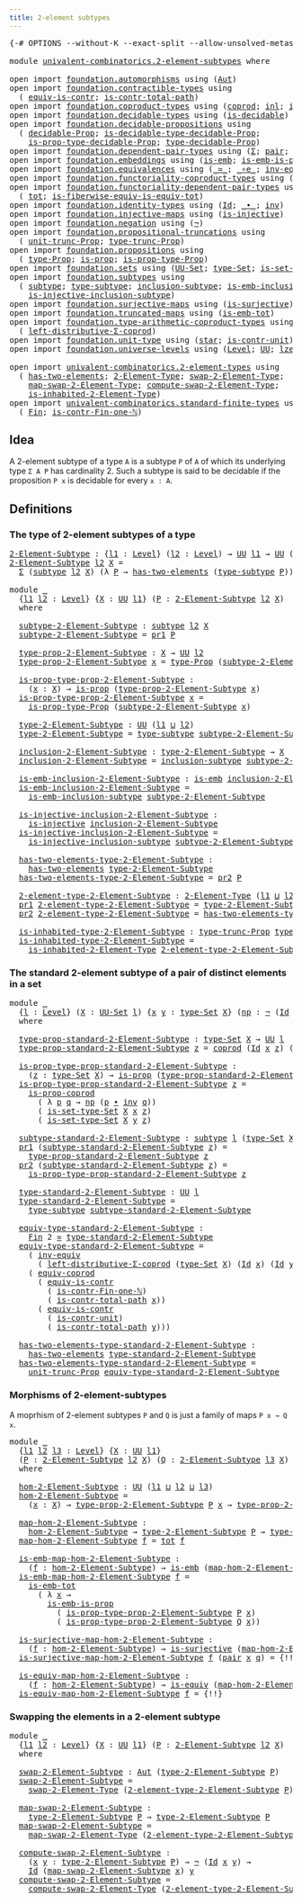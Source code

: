 ```yaml
---
title: 2-element subtypes
---
```


<pre class="Agda"><a id="44" class="Symbol">{-#</a> <a id="48" class="Keyword">OPTIONS</a> <a id="56" class="Pragma">--without-K</a> <a id="68" class="Pragma">--exact-split</a> <a id="82" class="Pragma">--allow-unsolved-metas</a> <a id="105" class="Symbol">#-}</a>

<a id="110" class="Keyword">module</a> <a id="117" href="univalent-combinatorics.2-element-subtypes.html" class="Module">univalent-combinatorics.2-element-subtypes</a> <a id="160" class="Keyword">where</a>

<a id="167" class="Keyword">open</a> <a id="172" class="Keyword">import</a> <a id="179" href="foundation.automorphisms.html" class="Module">foundation.automorphisms</a> <a id="204" class="Keyword">using</a> <a id="210" class="Symbol">(</a><a id="211" href="foundation.automorphisms.html#1210" class="Function">Aut</a><a id="214" class="Symbol">)</a>
<a id="216" class="Keyword">open</a> <a id="221" class="Keyword">import</a> <a id="228" href="foundation.contractible-types.html" class="Module">foundation.contractible-types</a> <a id="258" class="Keyword">using</a>
  <a id="266" class="Symbol">(</a> <a id="268" href="foundation-core.contractible-types.html#4237" class="Function">equiv-is-contr</a><a id="282" class="Symbol">;</a> <a id="284" href="foundation-core.contractible-types.html#1970" class="Function">is-contr-total-path</a><a id="303" class="Symbol">)</a>
<a id="305" class="Keyword">open</a> <a id="310" class="Keyword">import</a> <a id="317" href="foundation.coproduct-types.html" class="Module">foundation.coproduct-types</a> <a id="344" class="Keyword">using</a> <a id="350" class="Symbol">(</a><a id="351" href="foundation.coproduct-types.html#1168" class="Datatype">coprod</a><a id="357" class="Symbol">;</a> <a id="359" href="foundation.coproduct-types.html#1239" class="InductiveConstructor">inl</a><a id="362" class="Symbol">;</a> <a id="364" href="foundation.coproduct-types.html#1262" class="InductiveConstructor">inr</a><a id="367" class="Symbol">;</a> <a id="369" href="foundation.coproduct-types.html#5882" class="Function">is-prop-coprod</a><a id="383" class="Symbol">)</a>
<a id="385" class="Keyword">open</a> <a id="390" class="Keyword">import</a> <a id="397" href="foundation.decidable-types.html" class="Module">foundation.decidable-types</a> <a id="424" class="Keyword">using</a> <a id="430" class="Symbol">(</a><a id="431" href="foundation.decidable-types.html#1905" class="Function">is-decidable</a><a id="443" class="Symbol">)</a>
<a id="445" class="Keyword">open</a> <a id="450" class="Keyword">import</a> <a id="457" href="foundation.decidable-propositions.html" class="Module">foundation.decidable-propositions</a> <a id="491" class="Keyword">using</a>
  <a id="499" class="Symbol">(</a> <a id="501" href="foundation.decidable-propositions.html#1883" class="Function">decidable-Prop</a><a id="515" class="Symbol">;</a> <a id="517" href="foundation.decidable-propositions.html#2371" class="Function">is-decidable-type-decidable-Prop</a><a id="549" class="Symbol">;</a>
    <a id="555" href="foundation.decidable-propositions.html#2238" class="Function">is-prop-type-decidable-Prop</a><a id="582" class="Symbol">;</a> <a id="584" href="foundation.decidable-propositions.html#2141" class="Function">type-decidable-Prop</a><a id="603" class="Symbol">)</a>
<a id="605" class="Keyword">open</a> <a id="610" class="Keyword">import</a> <a id="617" href="foundation.dependent-pair-types.html" class="Module">foundation.dependent-pair-types</a> <a id="649" class="Keyword">using</a> <a id="655" class="Symbol">(</a><a id="656" href="foundation-core.dependent-pair-types.html#502" class="Record">Σ</a><a id="657" class="Symbol">;</a> <a id="659" href="foundation-core.dependent-pair-types.html#575" class="InductiveConstructor">pair</a><a id="663" class="Symbol">;</a> <a id="665" href="foundation-core.dependent-pair-types.html#592" class="Field">pr1</a><a id="668" class="Symbol">;</a> <a id="670" href="foundation-core.dependent-pair-types.html#604" class="Field">pr2</a><a id="673" class="Symbol">)</a>
<a id="675" class="Keyword">open</a> <a id="680" class="Keyword">import</a> <a id="687" href="foundation.embeddings.html" class="Module">foundation.embeddings</a> <a id="709" class="Keyword">using</a> <a id="715" class="Symbol">(</a><a id="716" href="foundation-core.embeddings.html#980" class="Function">is-emb</a><a id="722" class="Symbol">;</a> <a id="724" href="foundation.embeddings.html#2398" class="Function">is-emb-is-prop</a><a id="738" class="Symbol">)</a>
<a id="740" class="Keyword">open</a> <a id="745" class="Keyword">import</a> <a id="752" href="foundation.equivalences.html" class="Module">foundation.equivalences</a> <a id="776" class="Keyword">using</a> <a id="782" class="Symbol">(</a><a id="783" href="foundation-core.equivalences.html#1607" class="Function Operator">_≃_</a><a id="786" class="Symbol">;</a> <a id="788" href="foundation-core.equivalences.html#7843" class="Function Operator">_∘e_</a><a id="792" class="Symbol">;</a> <a id="794" href="foundation-core.equivalences.html#5707" class="Function">inv-equiv</a><a id="803" class="Symbol">;</a> <a id="805" href="foundation-core.equivalences.html#1542" class="Function">is-equiv</a><a id="813" class="Symbol">)</a>
<a id="815" class="Keyword">open</a> <a id="820" class="Keyword">import</a> <a id="827" href="foundation.functoriality-coproduct-types.html" class="Module">foundation.functoriality-coproduct-types</a> <a id="868" class="Keyword">using</a> <a id="874" class="Symbol">(</a><a id="875" href="foundation.functoriality-coproduct-types.html#4569" class="Function">equiv-coprod</a><a id="887" class="Symbol">)</a>
<a id="889" class="Keyword">open</a> <a id="894" class="Keyword">import</a> <a id="901" href="foundation.functoriality-dependent-pair-types.html" class="Module">foundation.functoriality-dependent-pair-types</a> <a id="947" class="Keyword">using</a>
  <a id="955" class="Symbol">(</a> <a id="957" href="foundation-core.functoriality-dependent-pair-types.html#1881" class="Function">tot</a><a id="960" class="Symbol">;</a> <a id="962" href="foundation-core.functoriality-dependent-pair-types.html#6256" class="Function">is-fiberwise-equiv-is-equiv-tot</a><a id="993" class="Symbol">)</a>
<a id="995" class="Keyword">open</a> <a id="1000" class="Keyword">import</a> <a id="1007" href="foundation.identity-types.html" class="Module">foundation.identity-types</a> <a id="1033" class="Keyword">using</a> <a id="1039" class="Symbol">(</a><a id="1040" href="foundation-core.identity-types.html#641" class="Datatype">Id</a><a id="1042" class="Symbol">;</a> <a id="1044" href="foundation-core.identity-types.html#1239" class="Function Operator">_∙_</a><a id="1047" class="Symbol">;</a> <a id="1049" href="foundation-core.identity-types.html#1552" class="Function">inv</a><a id="1052" class="Symbol">)</a>
<a id="1054" class="Keyword">open</a> <a id="1059" class="Keyword">import</a> <a id="1066" href="foundation.injective-maps.html" class="Module">foundation.injective-maps</a> <a id="1092" class="Keyword">using</a> <a id="1098" class="Symbol">(</a><a id="1099" href="foundation.injective-maps.html#1295" class="Function">is-injective</a><a id="1111" class="Symbol">)</a>
<a id="1113" class="Keyword">open</a> <a id="1118" class="Keyword">import</a> <a id="1125" href="foundation.negation.html" class="Module">foundation.negation</a> <a id="1145" class="Keyword">using</a> <a id="1151" class="Symbol">(</a><a id="1152" href="foundation-core.negation.html#452" class="Function">¬</a><a id="1153" class="Symbol">)</a>
<a id="1155" class="Keyword">open</a> <a id="1160" class="Keyword">import</a> <a id="1167" href="foundation.propositional-truncations.html" class="Module">foundation.propositional-truncations</a> <a id="1204" class="Keyword">using</a>
  <a id="1212" class="Symbol">(</a> <a id="1214" href="foundation.propositional-truncations.html#2096" class="Function">unit-trunc-Prop</a><a id="1229" class="Symbol">;</a> <a id="1231" href="foundation.propositional-truncations.html#2012" class="Function">type-trunc-Prop</a><a id="1246" class="Symbol">)</a>
<a id="1248" class="Keyword">open</a> <a id="1253" class="Keyword">import</a> <a id="1260" href="foundation.propositions.html" class="Module">foundation.propositions</a> <a id="1284" class="Keyword">using</a>
  <a id="1292" class="Symbol">(</a> <a id="1294" href="foundation-core.propositions.html#1424" class="Function">type-Prop</a><a id="1303" class="Symbol">;</a> <a id="1305" href="foundation-core.propositions.html#1246" class="Function">is-prop</a><a id="1312" class="Symbol">;</a> <a id="1314" href="foundation-core.propositions.html#1491" class="Function">is-prop-type-Prop</a><a id="1331" class="Symbol">)</a>
<a id="1333" class="Keyword">open</a> <a id="1338" class="Keyword">import</a> <a id="1345" href="foundation.sets.html" class="Module">foundation.sets</a> <a id="1361" class="Keyword">using</a> <a id="1367" class="Symbol">(</a><a id="1368" href="foundation-core.sets.html#1177" class="Function">UU-Set</a><a id="1374" class="Symbol">;</a> <a id="1376" href="foundation-core.sets.html#1291" class="Function">type-Set</a><a id="1384" class="Symbol">;</a> <a id="1386" href="foundation-core.sets.html#1342" class="Function">is-set-type-Set</a><a id="1401" class="Symbol">)</a>
<a id="1403" class="Keyword">open</a> <a id="1408" class="Keyword">import</a> <a id="1415" href="foundation.subtypes.html" class="Module">foundation.subtypes</a> <a id="1435" class="Keyword">using</a>
  <a id="1443" class="Symbol">(</a> <a id="1445" href="foundation-core.subtypes.html#2197" class="Function">subtype</a><a id="1452" class="Symbol">;</a> <a id="1454" href="foundation-core.subtypes.html#2541" class="Function">type-subtype</a><a id="1466" class="Symbol">;</a> <a id="1468" href="foundation-core.subtypes.html#2607" class="Function">inclusion-subtype</a><a id="1485" class="Symbol">;</a> <a id="1487" href="foundation-core.subtypes.html#3702" class="Function">is-emb-inclusion-subtype</a><a id="1511" class="Symbol">;</a>
    <a id="1517" href="foundation.subtypes.html#1110" class="Function">is-injective-inclusion-subtype</a><a id="1547" class="Symbol">)</a>
<a id="1549" class="Keyword">open</a> <a id="1554" class="Keyword">import</a> <a id="1561" href="foundation.surjective-maps.html" class="Module">foundation.surjective-maps</a> <a id="1588" class="Keyword">using</a> <a id="1594" class="Symbol">(</a><a id="1595" href="foundation.surjective-maps.html#1905" class="Function">is-surjective</a><a id="1608" class="Symbol">)</a>
<a id="1610" class="Keyword">open</a> <a id="1615" class="Keyword">import</a> <a id="1622" href="foundation.truncated-maps.html" class="Module">foundation.truncated-maps</a> <a id="1648" class="Keyword">using</a> <a id="1654" class="Symbol">(</a><a id="1655" href="foundation-core.truncated-maps.html#9389" class="Function">is-emb-tot</a><a id="1665" class="Symbol">)</a>
<a id="1667" class="Keyword">open</a> <a id="1672" class="Keyword">import</a> <a id="1679" href="foundation.type-arithmetic-coproduct-types.html" class="Module">foundation.type-arithmetic-coproduct-types</a> <a id="1722" class="Keyword">using</a>
  <a id="1730" class="Symbol">(</a> <a id="1732" href="foundation.type-arithmetic-coproduct-types.html#7217" class="Function">left-distributive-Σ-coprod</a><a id="1758" class="Symbol">)</a>
<a id="1760" class="Keyword">open</a> <a id="1765" class="Keyword">import</a> <a id="1772" href="foundation.unit-type.html" class="Module">foundation.unit-type</a> <a id="1793" class="Keyword">using</a> <a id="1799" class="Symbol">(</a><a id="1800" href="foundation.unit-type.html#999" class="InductiveConstructor">star</a><a id="1804" class="Symbol">;</a> <a id="1806" href="foundation.unit-type.html#1534" class="Function">is-contr-unit</a><a id="1819" class="Symbol">)</a>
<a id="1821" class="Keyword">open</a> <a id="1826" class="Keyword">import</a> <a id="1833" href="foundation.universe-levels.html" class="Module">foundation.universe-levels</a> <a id="1860" class="Keyword">using</a> <a id="1866" class="Symbol">(</a><a id="1867" href="Agda.Primitive.html#597" class="Postulate">Level</a><a id="1872" class="Symbol">;</a> <a id="1874" href="foundation-core.universe-levels.html#222" class="Primitive">UU</a><a id="1876" class="Symbol">;</a> <a id="1878" href="Agda.Primitive.html#764" class="Primitive">lzero</a><a id="1883" class="Symbol">;</a> <a id="1885" href="Agda.Primitive.html#780" class="Primitive">lsuc</a><a id="1889" class="Symbol">;</a> <a id="1891" href="Agda.Primitive.html#810" class="Primitive Operator">_⊔_</a><a id="1894" class="Symbol">)</a>

<a id="1897" class="Keyword">open</a> <a id="1902" class="Keyword">import</a> <a id="1909" href="univalent-combinatorics.2-element-types.html" class="Module">univalent-combinatorics.2-element-types</a> <a id="1949" class="Keyword">using</a>
  <a id="1957" class="Symbol">(</a> <a id="1959" href="univalent-combinatorics.2-element-types.html#4408" class="Function">has-two-elements</a><a id="1975" class="Symbol">;</a> <a id="1977" href="univalent-combinatorics.2-element-types.html#4743" class="Function">2-Element-Type</a><a id="1991" class="Symbol">;</a> <a id="1993" href="univalent-combinatorics.2-element-types.html#20848" class="Function">swap-2-Element-Type</a><a id="2012" class="Symbol">;</a>
    <a id="2018" href="univalent-combinatorics.2-element-types.html#21089" class="Function">map-swap-2-Element-Type</a><a id="2041" class="Symbol">;</a> <a id="2043" href="univalent-combinatorics.2-element-types.html#21849" class="Function">compute-swap-2-Element-Type</a><a id="2070" class="Symbol">;</a>
    <a id="2076" href="univalent-combinatorics.2-element-types.html#5137" class="Function">is-inhabited-2-Element-Type</a><a id="2103" class="Symbol">)</a>
<a id="2105" class="Keyword">open</a> <a id="2110" class="Keyword">import</a> <a id="2117" href="univalent-combinatorics.standard-finite-types.html" class="Module">univalent-combinatorics.standard-finite-types</a> <a id="2163" class="Keyword">using</a>
  <a id="2171" class="Symbol">(</a> <a id="2173" href="univalent-combinatorics.standard-finite-types.html#2085" class="Function">Fin</a><a id="2176" class="Symbol">;</a> <a id="2178" href="univalent-combinatorics.standard-finite-types.html#4375" class="Function">is-contr-Fin-one-ℕ</a><a id="2196" class="Symbol">)</a>
</pre>
## Idea

A 2-element subtype of a type `A` is a subtype `P` of `A` of which its underlying type `Σ A P` has cardinality 2. Such a subtype is said to be decidable if the proposition `P x` is decidable for every `x : A`.

## Definitions

### The type of 2-element subtypes of a type

<pre class="Agda"><a id="2-Element-Subtype"></a><a id="2493" href="univalent-combinatorics.2-element-subtypes.html#2493" class="Function">2-Element-Subtype</a> <a id="2511" class="Symbol">:</a> <a id="2513" class="Symbol">{</a><a id="2514" href="univalent-combinatorics.2-element-subtypes.html#2514" class="Bound">l1</a> <a id="2517" class="Symbol">:</a> <a id="2519" href="Agda.Primitive.html#597" class="Postulate">Level</a><a id="2524" class="Symbol">}</a> <a id="2526" class="Symbol">(</a><a id="2527" href="univalent-combinatorics.2-element-subtypes.html#2527" class="Bound">l2</a> <a id="2530" class="Symbol">:</a> <a id="2532" href="Agda.Primitive.html#597" class="Postulate">Level</a><a id="2537" class="Symbol">)</a> <a id="2539" class="Symbol">→</a> <a id="2541" href="foundation-core.universe-levels.html#222" class="Primitive">UU</a> <a id="2544" href="univalent-combinatorics.2-element-subtypes.html#2514" class="Bound">l1</a> <a id="2547" class="Symbol">→</a> <a id="2549" href="foundation-core.universe-levels.html#222" class="Primitive">UU</a> <a id="2552" class="Symbol">(</a><a id="2553" href="univalent-combinatorics.2-element-subtypes.html#2514" class="Bound">l1</a> <a id="2556" href="Agda.Primitive.html#810" class="Primitive Operator">⊔</a> <a id="2558" href="Agda.Primitive.html#780" class="Primitive">lsuc</a> <a id="2563" href="univalent-combinatorics.2-element-subtypes.html#2527" class="Bound">l2</a><a id="2565" class="Symbol">)</a>
<a id="2567" href="univalent-combinatorics.2-element-subtypes.html#2493" class="Function">2-Element-Subtype</a> <a id="2585" href="univalent-combinatorics.2-element-subtypes.html#2585" class="Bound">l2</a> <a id="2588" href="univalent-combinatorics.2-element-subtypes.html#2588" class="Bound">X</a> <a id="2590" class="Symbol">=</a>
  <a id="2594" href="foundation-core.dependent-pair-types.html#502" class="Record">Σ</a> <a id="2596" class="Symbol">(</a><a id="2597" href="foundation-core.subtypes.html#2197" class="Function">subtype</a> <a id="2605" href="univalent-combinatorics.2-element-subtypes.html#2585" class="Bound">l2</a> <a id="2608" href="univalent-combinatorics.2-element-subtypes.html#2588" class="Bound">X</a><a id="2609" class="Symbol">)</a> <a id="2611" class="Symbol">(λ</a> <a id="2614" href="univalent-combinatorics.2-element-subtypes.html#2614" class="Bound">P</a> <a id="2616" class="Symbol">→</a> <a id="2618" href="univalent-combinatorics.2-element-types.html#4408" class="Function">has-two-elements</a> <a id="2635" class="Symbol">(</a><a id="2636" href="foundation-core.subtypes.html#2541" class="Function">type-subtype</a> <a id="2649" href="univalent-combinatorics.2-element-subtypes.html#2614" class="Bound">P</a><a id="2650" class="Symbol">))</a>

<a id="2654" class="Keyword">module</a> <a id="2661" href="univalent-combinatorics.2-element-subtypes.html#2661" class="Module">_</a>
  <a id="2665" class="Symbol">{</a><a id="2666" href="univalent-combinatorics.2-element-subtypes.html#2666" class="Bound">l1</a> <a id="2669" href="univalent-combinatorics.2-element-subtypes.html#2669" class="Bound">l2</a> <a id="2672" class="Symbol">:</a> <a id="2674" href="Agda.Primitive.html#597" class="Postulate">Level</a><a id="2679" class="Symbol">}</a> <a id="2681" class="Symbol">{</a><a id="2682" href="univalent-combinatorics.2-element-subtypes.html#2682" class="Bound">X</a> <a id="2684" class="Symbol">:</a> <a id="2686" href="foundation-core.universe-levels.html#222" class="Primitive">UU</a> <a id="2689" href="univalent-combinatorics.2-element-subtypes.html#2666" class="Bound">l1</a><a id="2691" class="Symbol">}</a> <a id="2693" class="Symbol">(</a><a id="2694" href="univalent-combinatorics.2-element-subtypes.html#2694" class="Bound">P</a> <a id="2696" class="Symbol">:</a> <a id="2698" href="univalent-combinatorics.2-element-subtypes.html#2493" class="Function">2-Element-Subtype</a> <a id="2716" href="univalent-combinatorics.2-element-subtypes.html#2669" class="Bound">l2</a> <a id="2719" href="univalent-combinatorics.2-element-subtypes.html#2682" class="Bound">X</a><a id="2720" class="Symbol">)</a>
  <a id="2724" class="Keyword">where</a>
  
  <a id="2735" href="univalent-combinatorics.2-element-subtypes.html#2735" class="Function">subtype-2-Element-Subtype</a> <a id="2761" class="Symbol">:</a> <a id="2763" href="foundation-core.subtypes.html#2197" class="Function">subtype</a> <a id="2771" href="univalent-combinatorics.2-element-subtypes.html#2669" class="Bound">l2</a> <a id="2774" href="univalent-combinatorics.2-element-subtypes.html#2682" class="Bound">X</a>
  <a id="2778" href="univalent-combinatorics.2-element-subtypes.html#2735" class="Function">subtype-2-Element-Subtype</a> <a id="2804" class="Symbol">=</a> <a id="2806" href="foundation-core.dependent-pair-types.html#592" class="Field">pr1</a> <a id="2810" href="univalent-combinatorics.2-element-subtypes.html#2694" class="Bound">P</a>

  <a id="2815" href="univalent-combinatorics.2-element-subtypes.html#2815" class="Function">type-prop-2-Element-Subtype</a> <a id="2843" class="Symbol">:</a> <a id="2845" href="univalent-combinatorics.2-element-subtypes.html#2682" class="Bound">X</a> <a id="2847" class="Symbol">→</a> <a id="2849" href="foundation-core.universe-levels.html#222" class="Primitive">UU</a> <a id="2852" href="univalent-combinatorics.2-element-subtypes.html#2669" class="Bound">l2</a>
  <a id="2857" href="univalent-combinatorics.2-element-subtypes.html#2815" class="Function">type-prop-2-Element-Subtype</a> <a id="2885" href="univalent-combinatorics.2-element-subtypes.html#2885" class="Bound">x</a> <a id="2887" class="Symbol">=</a> <a id="2889" href="foundation-core.propositions.html#1424" class="Function">type-Prop</a> <a id="2899" class="Symbol">(</a><a id="2900" href="univalent-combinatorics.2-element-subtypes.html#2735" class="Function">subtype-2-Element-Subtype</a> <a id="2926" href="univalent-combinatorics.2-element-subtypes.html#2885" class="Bound">x</a><a id="2927" class="Symbol">)</a>

  <a id="2932" href="univalent-combinatorics.2-element-subtypes.html#2932" class="Function">is-prop-type-prop-2-Element-Subtype</a> <a id="2968" class="Symbol">:</a>
    <a id="2974" class="Symbol">(</a><a id="2975" href="univalent-combinatorics.2-element-subtypes.html#2975" class="Bound">x</a> <a id="2977" class="Symbol">:</a> <a id="2979" href="univalent-combinatorics.2-element-subtypes.html#2682" class="Bound">X</a><a id="2980" class="Symbol">)</a> <a id="2982" class="Symbol">→</a> <a id="2984" href="foundation-core.propositions.html#1246" class="Function">is-prop</a> <a id="2992" class="Symbol">(</a><a id="2993" href="univalent-combinatorics.2-element-subtypes.html#2815" class="Function">type-prop-2-Element-Subtype</a> <a id="3021" href="univalent-combinatorics.2-element-subtypes.html#2975" class="Bound">x</a><a id="3022" class="Symbol">)</a>
  <a id="3026" href="univalent-combinatorics.2-element-subtypes.html#2932" class="Function">is-prop-type-prop-2-Element-Subtype</a> <a id="3062" href="univalent-combinatorics.2-element-subtypes.html#3062" class="Bound">x</a> <a id="3064" class="Symbol">=</a>
    <a id="3070" href="foundation-core.propositions.html#1491" class="Function">is-prop-type-Prop</a> <a id="3088" class="Symbol">(</a><a id="3089" href="univalent-combinatorics.2-element-subtypes.html#2735" class="Function">subtype-2-Element-Subtype</a> <a id="3115" href="univalent-combinatorics.2-element-subtypes.html#3062" class="Bound">x</a><a id="3116" class="Symbol">)</a>

  <a id="3121" href="univalent-combinatorics.2-element-subtypes.html#3121" class="Function">type-2-Element-Subtype</a> <a id="3144" class="Symbol">:</a> <a id="3146" href="foundation-core.universe-levels.html#222" class="Primitive">UU</a> <a id="3149" class="Symbol">(</a><a id="3150" href="univalent-combinatorics.2-element-subtypes.html#2666" class="Bound">l1</a> <a id="3153" href="Agda.Primitive.html#810" class="Primitive Operator">⊔</a> <a id="3155" href="univalent-combinatorics.2-element-subtypes.html#2669" class="Bound">l2</a><a id="3157" class="Symbol">)</a>
  <a id="3161" href="univalent-combinatorics.2-element-subtypes.html#3121" class="Function">type-2-Element-Subtype</a> <a id="3184" class="Symbol">=</a> <a id="3186" href="foundation-core.subtypes.html#2541" class="Function">type-subtype</a> <a id="3199" href="univalent-combinatorics.2-element-subtypes.html#2735" class="Function">subtype-2-Element-Subtype</a>

  <a id="3228" href="univalent-combinatorics.2-element-subtypes.html#3228" class="Function">inclusion-2-Element-Subtype</a> <a id="3256" class="Symbol">:</a> <a id="3258" href="univalent-combinatorics.2-element-subtypes.html#3121" class="Function">type-2-Element-Subtype</a> <a id="3281" class="Symbol">→</a> <a id="3283" href="univalent-combinatorics.2-element-subtypes.html#2682" class="Bound">X</a>
  <a id="3287" href="univalent-combinatorics.2-element-subtypes.html#3228" class="Function">inclusion-2-Element-Subtype</a> <a id="3315" class="Symbol">=</a> <a id="3317" href="foundation-core.subtypes.html#2607" class="Function">inclusion-subtype</a> <a id="3335" href="univalent-combinatorics.2-element-subtypes.html#2735" class="Function">subtype-2-Element-Subtype</a>

  <a id="3364" href="univalent-combinatorics.2-element-subtypes.html#3364" class="Function">is-emb-inclusion-2-Element-Subtype</a> <a id="3399" class="Symbol">:</a> <a id="3401" href="foundation-core.embeddings.html#980" class="Function">is-emb</a> <a id="3408" href="univalent-combinatorics.2-element-subtypes.html#3228" class="Function">inclusion-2-Element-Subtype</a>
  <a id="3438" href="univalent-combinatorics.2-element-subtypes.html#3364" class="Function">is-emb-inclusion-2-Element-Subtype</a> <a id="3473" class="Symbol">=</a>
    <a id="3479" href="foundation-core.subtypes.html#3702" class="Function">is-emb-inclusion-subtype</a> <a id="3504" href="univalent-combinatorics.2-element-subtypes.html#2735" class="Function">subtype-2-Element-Subtype</a>

  <a id="3533" href="univalent-combinatorics.2-element-subtypes.html#3533" class="Function">is-injective-inclusion-2-Element-Subtype</a> <a id="3574" class="Symbol">:</a>
    <a id="3580" href="foundation.injective-maps.html#1295" class="Function">is-injective</a> <a id="3593" href="univalent-combinatorics.2-element-subtypes.html#3228" class="Function">inclusion-2-Element-Subtype</a>
  <a id="3623" href="univalent-combinatorics.2-element-subtypes.html#3533" class="Function">is-injective-inclusion-2-Element-Subtype</a> <a id="3664" class="Symbol">=</a>
    <a id="3670" href="foundation.subtypes.html#1110" class="Function">is-injective-inclusion-subtype</a> <a id="3701" href="univalent-combinatorics.2-element-subtypes.html#2735" class="Function">subtype-2-Element-Subtype</a>

  <a id="3730" href="univalent-combinatorics.2-element-subtypes.html#3730" class="Function">has-two-elements-type-2-Element-Subtype</a> <a id="3770" class="Symbol">:</a>
    <a id="3776" href="univalent-combinatorics.2-element-types.html#4408" class="Function">has-two-elements</a> <a id="3793" href="univalent-combinatorics.2-element-subtypes.html#3121" class="Function">type-2-Element-Subtype</a>
  <a id="3818" href="univalent-combinatorics.2-element-subtypes.html#3730" class="Function">has-two-elements-type-2-Element-Subtype</a> <a id="3858" class="Symbol">=</a> <a id="3860" href="foundation-core.dependent-pair-types.html#604" class="Field">pr2</a> <a id="3864" href="univalent-combinatorics.2-element-subtypes.html#2694" class="Bound">P</a>

  <a id="3869" href="univalent-combinatorics.2-element-subtypes.html#3869" class="Function">2-element-type-2-Element-Subtype</a> <a id="3902" class="Symbol">:</a> <a id="3904" href="univalent-combinatorics.2-element-types.html#4743" class="Function">2-Element-Type</a> <a id="3919" class="Symbol">(</a><a id="3920" href="univalent-combinatorics.2-element-subtypes.html#2666" class="Bound">l1</a> <a id="3923" href="Agda.Primitive.html#810" class="Primitive Operator">⊔</a> <a id="3925" href="univalent-combinatorics.2-element-subtypes.html#2669" class="Bound">l2</a><a id="3927" class="Symbol">)</a>
  <a id="3931" href="foundation-core.dependent-pair-types.html#592" class="Field">pr1</a> <a id="3935" href="univalent-combinatorics.2-element-subtypes.html#3869" class="Function">2-element-type-2-Element-Subtype</a> <a id="3968" class="Symbol">=</a> <a id="3970" href="univalent-combinatorics.2-element-subtypes.html#3121" class="Function">type-2-Element-Subtype</a>
  <a id="3995" href="foundation-core.dependent-pair-types.html#604" class="Field">pr2</a> <a id="3999" href="univalent-combinatorics.2-element-subtypes.html#3869" class="Function">2-element-type-2-Element-Subtype</a> <a id="4032" class="Symbol">=</a> <a id="4034" href="univalent-combinatorics.2-element-subtypes.html#3730" class="Function">has-two-elements-type-2-Element-Subtype</a>

  <a id="4077" href="univalent-combinatorics.2-element-subtypes.html#4077" class="Function">is-inhabited-type-2-Element-Subtype</a> <a id="4113" class="Symbol">:</a> <a id="4115" href="foundation.propositional-truncations.html#2012" class="Function">type-trunc-Prop</a> <a id="4131" href="univalent-combinatorics.2-element-subtypes.html#3121" class="Function">type-2-Element-Subtype</a>
  <a id="4156" href="univalent-combinatorics.2-element-subtypes.html#4077" class="Function">is-inhabited-type-2-Element-Subtype</a> <a id="4192" class="Symbol">=</a>
    <a id="4198" href="univalent-combinatorics.2-element-types.html#5137" class="Function">is-inhabited-2-Element-Type</a> <a id="4226" href="univalent-combinatorics.2-element-subtypes.html#3869" class="Function">2-element-type-2-Element-Subtype</a>
</pre>
### The standard 2-element subtype of a pair of distinct elements in a set

<pre class="Agda"><a id="4348" class="Keyword">module</a> <a id="4355" href="univalent-combinatorics.2-element-subtypes.html#4355" class="Module">_</a>
  <a id="4359" class="Symbol">{</a><a id="4360" href="univalent-combinatorics.2-element-subtypes.html#4360" class="Bound">l</a> <a id="4362" class="Symbol">:</a> <a id="4364" href="Agda.Primitive.html#597" class="Postulate">Level</a><a id="4369" class="Symbol">}</a> <a id="4371" class="Symbol">(</a><a id="4372" href="univalent-combinatorics.2-element-subtypes.html#4372" class="Bound">X</a> <a id="4374" class="Symbol">:</a> <a id="4376" href="foundation-core.sets.html#1177" class="Function">UU-Set</a> <a id="4383" href="univalent-combinatorics.2-element-subtypes.html#4360" class="Bound">l</a><a id="4384" class="Symbol">)</a> <a id="4386" class="Symbol">{</a><a id="4387" href="univalent-combinatorics.2-element-subtypes.html#4387" class="Bound">x</a> <a id="4389" href="univalent-combinatorics.2-element-subtypes.html#4389" class="Bound">y</a> <a id="4391" class="Symbol">:</a> <a id="4393" href="foundation-core.sets.html#1291" class="Function">type-Set</a> <a id="4402" href="univalent-combinatorics.2-element-subtypes.html#4372" class="Bound">X</a><a id="4403" class="Symbol">}</a> <a id="4405" class="Symbol">(</a><a id="4406" href="univalent-combinatorics.2-element-subtypes.html#4406" class="Bound">np</a> <a id="4409" class="Symbol">:</a> <a id="4411" href="foundation-core.negation.html#452" class="Function">¬</a> <a id="4413" class="Symbol">(</a><a id="4414" href="foundation-core.identity-types.html#641" class="Datatype">Id</a> <a id="4417" href="univalent-combinatorics.2-element-subtypes.html#4387" class="Bound">x</a> <a id="4419" href="univalent-combinatorics.2-element-subtypes.html#4389" class="Bound">y</a><a id="4420" class="Symbol">))</a>
  <a id="4425" class="Keyword">where</a>

  <a id="4434" href="univalent-combinatorics.2-element-subtypes.html#4434" class="Function">type-prop-standard-2-Element-Subtype</a> <a id="4471" class="Symbol">:</a> <a id="4473" href="foundation-core.sets.html#1291" class="Function">type-Set</a> <a id="4482" href="univalent-combinatorics.2-element-subtypes.html#4372" class="Bound">X</a> <a id="4484" class="Symbol">→</a> <a id="4486" href="foundation-core.universe-levels.html#222" class="Primitive">UU</a> <a id="4489" href="univalent-combinatorics.2-element-subtypes.html#4360" class="Bound">l</a>
  <a id="4493" href="univalent-combinatorics.2-element-subtypes.html#4434" class="Function">type-prop-standard-2-Element-Subtype</a> <a id="4530" href="univalent-combinatorics.2-element-subtypes.html#4530" class="Bound">z</a> <a id="4532" class="Symbol">=</a> <a id="4534" href="foundation.coproduct-types.html#1168" class="Datatype">coprod</a> <a id="4541" class="Symbol">(</a><a id="4542" href="foundation-core.identity-types.html#641" class="Datatype">Id</a> <a id="4545" href="univalent-combinatorics.2-element-subtypes.html#4387" class="Bound">x</a> <a id="4547" href="univalent-combinatorics.2-element-subtypes.html#4530" class="Bound">z</a><a id="4548" class="Symbol">)</a> <a id="4550" class="Symbol">(</a><a id="4551" href="foundation-core.identity-types.html#641" class="Datatype">Id</a> <a id="4554" href="univalent-combinatorics.2-element-subtypes.html#4389" class="Bound">y</a> <a id="4556" href="univalent-combinatorics.2-element-subtypes.html#4530" class="Bound">z</a><a id="4557" class="Symbol">)</a>

  <a id="4562" href="univalent-combinatorics.2-element-subtypes.html#4562" class="Function">is-prop-type-prop-standard-2-Element-Subtype</a> <a id="4607" class="Symbol">:</a>
    <a id="4613" class="Symbol">(</a><a id="4614" href="univalent-combinatorics.2-element-subtypes.html#4614" class="Bound">z</a> <a id="4616" class="Symbol">:</a> <a id="4618" href="foundation-core.sets.html#1291" class="Function">type-Set</a> <a id="4627" href="univalent-combinatorics.2-element-subtypes.html#4372" class="Bound">X</a><a id="4628" class="Symbol">)</a> <a id="4630" class="Symbol">→</a> <a id="4632" href="foundation-core.propositions.html#1246" class="Function">is-prop</a> <a id="4640" class="Symbol">(</a><a id="4641" href="univalent-combinatorics.2-element-subtypes.html#4434" class="Function">type-prop-standard-2-Element-Subtype</a> <a id="4678" href="univalent-combinatorics.2-element-subtypes.html#4614" class="Bound">z</a><a id="4679" class="Symbol">)</a>
  <a id="4683" href="univalent-combinatorics.2-element-subtypes.html#4562" class="Function">is-prop-type-prop-standard-2-Element-Subtype</a> <a id="4728" href="univalent-combinatorics.2-element-subtypes.html#4728" class="Bound">z</a> <a id="4730" class="Symbol">=</a>
    <a id="4736" href="foundation.coproduct-types.html#5882" class="Function">is-prop-coprod</a>
      <a id="4757" class="Symbol">(</a> <a id="4759" class="Symbol">λ</a> <a id="4761" href="univalent-combinatorics.2-element-subtypes.html#4761" class="Bound">p</a> <a id="4763" href="univalent-combinatorics.2-element-subtypes.html#4763" class="Bound">q</a> <a id="4765" class="Symbol">→</a> <a id="4767" href="univalent-combinatorics.2-element-subtypes.html#4406" class="Bound">np</a> <a id="4770" class="Symbol">(</a><a id="4771" href="univalent-combinatorics.2-element-subtypes.html#4761" class="Bound">p</a> <a id="4773" href="foundation-core.identity-types.html#1239" class="Function Operator">∙</a> <a id="4775" href="foundation-core.identity-types.html#1552" class="Function">inv</a> <a id="4779" href="univalent-combinatorics.2-element-subtypes.html#4763" class="Bound">q</a><a id="4780" class="Symbol">))</a>
      <a id="4789" class="Symbol">(</a> <a id="4791" href="foundation-core.sets.html#1342" class="Function">is-set-type-Set</a> <a id="4807" href="univalent-combinatorics.2-element-subtypes.html#4372" class="Bound">X</a> <a id="4809" href="univalent-combinatorics.2-element-subtypes.html#4387" class="Bound">x</a> <a id="4811" href="univalent-combinatorics.2-element-subtypes.html#4728" class="Bound">z</a><a id="4812" class="Symbol">)</a>
      <a id="4820" class="Symbol">(</a> <a id="4822" href="foundation-core.sets.html#1342" class="Function">is-set-type-Set</a> <a id="4838" href="univalent-combinatorics.2-element-subtypes.html#4372" class="Bound">X</a> <a id="4840" href="univalent-combinatorics.2-element-subtypes.html#4389" class="Bound">y</a> <a id="4842" href="univalent-combinatorics.2-element-subtypes.html#4728" class="Bound">z</a><a id="4843" class="Symbol">)</a>

  <a id="4848" href="univalent-combinatorics.2-element-subtypes.html#4848" class="Function">subtype-standard-2-Element-Subtype</a> <a id="4883" class="Symbol">:</a> <a id="4885" href="foundation-core.subtypes.html#2197" class="Function">subtype</a> <a id="4893" href="univalent-combinatorics.2-element-subtypes.html#4360" class="Bound">l</a> <a id="4895" class="Symbol">(</a><a id="4896" href="foundation-core.sets.html#1291" class="Function">type-Set</a> <a id="4905" href="univalent-combinatorics.2-element-subtypes.html#4372" class="Bound">X</a><a id="4906" class="Symbol">)</a>
  <a id="4910" href="foundation-core.dependent-pair-types.html#592" class="Field">pr1</a> <a id="4914" class="Symbol">(</a><a id="4915" href="univalent-combinatorics.2-element-subtypes.html#4848" class="Function">subtype-standard-2-Element-Subtype</a> <a id="4950" href="univalent-combinatorics.2-element-subtypes.html#4950" class="Bound">z</a><a id="4951" class="Symbol">)</a> <a id="4953" class="Symbol">=</a>
    <a id="4959" href="univalent-combinatorics.2-element-subtypes.html#4434" class="Function">type-prop-standard-2-Element-Subtype</a> <a id="4996" href="univalent-combinatorics.2-element-subtypes.html#4950" class="Bound">z</a>
  <a id="5000" href="foundation-core.dependent-pair-types.html#604" class="Field">pr2</a> <a id="5004" class="Symbol">(</a><a id="5005" href="univalent-combinatorics.2-element-subtypes.html#4848" class="Function">subtype-standard-2-Element-Subtype</a> <a id="5040" href="univalent-combinatorics.2-element-subtypes.html#5040" class="Bound">z</a><a id="5041" class="Symbol">)</a> <a id="5043" class="Symbol">=</a>
    <a id="5049" href="univalent-combinatorics.2-element-subtypes.html#4562" class="Function">is-prop-type-prop-standard-2-Element-Subtype</a> <a id="5094" href="univalent-combinatorics.2-element-subtypes.html#5040" class="Bound">z</a>

  <a id="5099" href="univalent-combinatorics.2-element-subtypes.html#5099" class="Function">type-standard-2-Element-Subtype</a> <a id="5131" class="Symbol">:</a> <a id="5133" href="foundation-core.universe-levels.html#222" class="Primitive">UU</a> <a id="5136" href="univalent-combinatorics.2-element-subtypes.html#4360" class="Bound">l</a>
  <a id="5140" href="univalent-combinatorics.2-element-subtypes.html#5099" class="Function">type-standard-2-Element-Subtype</a> <a id="5172" class="Symbol">=</a>
    <a id="5178" href="foundation-core.subtypes.html#2541" class="Function">type-subtype</a> <a id="5191" href="univalent-combinatorics.2-element-subtypes.html#4848" class="Function">subtype-standard-2-Element-Subtype</a>

  <a id="5229" href="univalent-combinatorics.2-element-subtypes.html#5229" class="Function">equiv-type-standard-2-Element-Subtype</a> <a id="5267" class="Symbol">:</a>
    <a id="5273" href="univalent-combinatorics.standard-finite-types.html#2085" class="Function">Fin</a> <a id="5277" class="Number">2</a> <a id="5279" href="foundation-core.equivalences.html#1607" class="Function Operator">≃</a> <a id="5281" href="univalent-combinatorics.2-element-subtypes.html#5099" class="Function">type-standard-2-Element-Subtype</a>
  <a id="5315" href="univalent-combinatorics.2-element-subtypes.html#5229" class="Function">equiv-type-standard-2-Element-Subtype</a> <a id="5353" class="Symbol">=</a>
    <a id="5359" class="Symbol">(</a> <a id="5361" href="foundation-core.equivalences.html#5707" class="Function">inv-equiv</a>
      <a id="5377" class="Symbol">(</a> <a id="5379" href="foundation.type-arithmetic-coproduct-types.html#7217" class="Function">left-distributive-Σ-coprod</a> <a id="5406" class="Symbol">(</a><a id="5407" href="foundation-core.sets.html#1291" class="Function">type-Set</a> <a id="5416" href="univalent-combinatorics.2-element-subtypes.html#4372" class="Bound">X</a><a id="5417" class="Symbol">)</a> <a id="5419" class="Symbol">(</a><a id="5420" href="foundation-core.identity-types.html#641" class="Datatype">Id</a> <a id="5423" href="univalent-combinatorics.2-element-subtypes.html#4387" class="Bound">x</a><a id="5424" class="Symbol">)</a> <a id="5426" class="Symbol">(</a><a id="5427" href="foundation-core.identity-types.html#641" class="Datatype">Id</a> <a id="5430" href="univalent-combinatorics.2-element-subtypes.html#4389" class="Bound">y</a><a id="5431" class="Symbol">)))</a> <a id="5435" href="foundation-core.equivalences.html#7843" class="Function Operator">∘e</a>
    <a id="5442" class="Symbol">(</a> <a id="5444" href="foundation.functoriality-coproduct-types.html#4569" class="Function">equiv-coprod</a>
      <a id="5463" class="Symbol">(</a> <a id="5465" href="foundation-core.contractible-types.html#4237" class="Function">equiv-is-contr</a>
        <a id="5488" class="Symbol">(</a> <a id="5490" href="univalent-combinatorics.standard-finite-types.html#4375" class="Function">is-contr-Fin-one-ℕ</a><a id="5508" class="Symbol">)</a>
        <a id="5518" class="Symbol">(</a> <a id="5520" href="foundation-core.contractible-types.html#1970" class="Function">is-contr-total-path</a> <a id="5540" href="univalent-combinatorics.2-element-subtypes.html#4387" class="Bound">x</a><a id="5541" class="Symbol">))</a>
      <a id="5550" class="Symbol">(</a> <a id="5552" href="foundation-core.contractible-types.html#4237" class="Function">equiv-is-contr</a>
        <a id="5575" class="Symbol">(</a> <a id="5577" href="foundation.unit-type.html#1534" class="Function">is-contr-unit</a><a id="5590" class="Symbol">)</a>
        <a id="5600" class="Symbol">(</a> <a id="5602" href="foundation-core.contractible-types.html#1970" class="Function">is-contr-total-path</a> <a id="5622" href="univalent-combinatorics.2-element-subtypes.html#4389" class="Bound">y</a><a id="5623" class="Symbol">)))</a>

  <a id="5630" href="univalent-combinatorics.2-element-subtypes.html#5630" class="Function">has-two-elements-type-standard-2-Element-Subtype</a> <a id="5679" class="Symbol">:</a>
    <a id="5685" href="univalent-combinatorics.2-element-types.html#4408" class="Function">has-two-elements</a> <a id="5702" href="univalent-combinatorics.2-element-subtypes.html#5099" class="Function">type-standard-2-Element-Subtype</a>
  <a id="5736" href="univalent-combinatorics.2-element-subtypes.html#5630" class="Function">has-two-elements-type-standard-2-Element-Subtype</a> <a id="5785" class="Symbol">=</a>
    <a id="5791" href="foundation.propositional-truncations.html#2096" class="Function">unit-trunc-Prop</a> <a id="5807" href="univalent-combinatorics.2-element-subtypes.html#5229" class="Function">equiv-type-standard-2-Element-Subtype</a>
</pre>
### Morphisms of 2-element-subtypes

A moprhism of 2-element subtypes `P` and `Q` is just a family of maps `P x → Q x`.

<pre class="Agda"><a id="5979" class="Keyword">module</a> <a id="5986" href="univalent-combinatorics.2-element-subtypes.html#5986" class="Module">_</a>
  <a id="5990" class="Symbol">{</a><a id="5991" href="univalent-combinatorics.2-element-subtypes.html#5991" class="Bound">l1</a> <a id="5994" href="univalent-combinatorics.2-element-subtypes.html#5994" class="Bound">l2</a> <a id="5997" href="univalent-combinatorics.2-element-subtypes.html#5997" class="Bound">l3</a> <a id="6000" class="Symbol">:</a> <a id="6002" href="Agda.Primitive.html#597" class="Postulate">Level</a><a id="6007" class="Symbol">}</a> <a id="6009" class="Symbol">{</a><a id="6010" href="univalent-combinatorics.2-element-subtypes.html#6010" class="Bound">X</a> <a id="6012" class="Symbol">:</a> <a id="6014" href="foundation-core.universe-levels.html#222" class="Primitive">UU</a> <a id="6017" href="univalent-combinatorics.2-element-subtypes.html#5991" class="Bound">l1</a><a id="6019" class="Symbol">}</a>
  <a id="6023" class="Symbol">(</a><a id="6024" href="univalent-combinatorics.2-element-subtypes.html#6024" class="Bound">P</a> <a id="6026" class="Symbol">:</a> <a id="6028" href="univalent-combinatorics.2-element-subtypes.html#2493" class="Function">2-Element-Subtype</a> <a id="6046" href="univalent-combinatorics.2-element-subtypes.html#5994" class="Bound">l2</a> <a id="6049" href="univalent-combinatorics.2-element-subtypes.html#6010" class="Bound">X</a><a id="6050" class="Symbol">)</a> <a id="6052" class="Symbol">(</a><a id="6053" href="univalent-combinatorics.2-element-subtypes.html#6053" class="Bound">Q</a> <a id="6055" class="Symbol">:</a> <a id="6057" href="univalent-combinatorics.2-element-subtypes.html#2493" class="Function">2-Element-Subtype</a> <a id="6075" href="univalent-combinatorics.2-element-subtypes.html#5997" class="Bound">l3</a> <a id="6078" href="univalent-combinatorics.2-element-subtypes.html#6010" class="Bound">X</a><a id="6079" class="Symbol">)</a>
  <a id="6083" class="Keyword">where</a>
  
  <a id="6094" href="univalent-combinatorics.2-element-subtypes.html#6094" class="Function">hom-2-Element-Subtype</a> <a id="6116" class="Symbol">:</a> <a id="6118" href="foundation-core.universe-levels.html#222" class="Primitive">UU</a> <a id="6121" class="Symbol">(</a><a id="6122" href="univalent-combinatorics.2-element-subtypes.html#5991" class="Bound">l1</a> <a id="6125" href="Agda.Primitive.html#810" class="Primitive Operator">⊔</a> <a id="6127" href="univalent-combinatorics.2-element-subtypes.html#5994" class="Bound">l2</a> <a id="6130" href="Agda.Primitive.html#810" class="Primitive Operator">⊔</a> <a id="6132" href="univalent-combinatorics.2-element-subtypes.html#5997" class="Bound">l3</a><a id="6134" class="Symbol">)</a>
  <a id="6138" href="univalent-combinatorics.2-element-subtypes.html#6094" class="Function">hom-2-Element-Subtype</a> <a id="6160" class="Symbol">=</a>
    <a id="6166" class="Symbol">(</a><a id="6167" href="univalent-combinatorics.2-element-subtypes.html#6167" class="Bound">x</a> <a id="6169" class="Symbol">:</a> <a id="6171" href="univalent-combinatorics.2-element-subtypes.html#6010" class="Bound">X</a><a id="6172" class="Symbol">)</a> <a id="6174" class="Symbol">→</a> <a id="6176" href="univalent-combinatorics.2-element-subtypes.html#2815" class="Function">type-prop-2-Element-Subtype</a> <a id="6204" href="univalent-combinatorics.2-element-subtypes.html#6024" class="Bound">P</a> <a id="6206" href="univalent-combinatorics.2-element-subtypes.html#6167" class="Bound">x</a> <a id="6208" class="Symbol">→</a> <a id="6210" href="univalent-combinatorics.2-element-subtypes.html#2815" class="Function">type-prop-2-Element-Subtype</a> <a id="6238" href="univalent-combinatorics.2-element-subtypes.html#6053" class="Bound">Q</a> <a id="6240" href="univalent-combinatorics.2-element-subtypes.html#6167" class="Bound">x</a>

  <a id="6245" href="univalent-combinatorics.2-element-subtypes.html#6245" class="Function">map-hom-2-Element-Subtype</a> <a id="6271" class="Symbol">:</a>
    <a id="6277" href="univalent-combinatorics.2-element-subtypes.html#6094" class="Function">hom-2-Element-Subtype</a> <a id="6299" class="Symbol">→</a> <a id="6301" href="univalent-combinatorics.2-element-subtypes.html#3121" class="Function">type-2-Element-Subtype</a> <a id="6324" href="univalent-combinatorics.2-element-subtypes.html#6024" class="Bound">P</a> <a id="6326" class="Symbol">→</a> <a id="6328" href="univalent-combinatorics.2-element-subtypes.html#3121" class="Function">type-2-Element-Subtype</a> <a id="6351" href="univalent-combinatorics.2-element-subtypes.html#6053" class="Bound">Q</a>
  <a id="6355" href="univalent-combinatorics.2-element-subtypes.html#6245" class="Function">map-hom-2-Element-Subtype</a> <a id="6381" href="univalent-combinatorics.2-element-subtypes.html#6381" class="Bound">f</a> <a id="6383" class="Symbol">=</a> <a id="6385" href="foundation-core.functoriality-dependent-pair-types.html#1881" class="Function">tot</a> <a id="6389" href="univalent-combinatorics.2-element-subtypes.html#6381" class="Bound">f</a>

  <a id="6394" href="univalent-combinatorics.2-element-subtypes.html#6394" class="Function">is-emb-map-hom-2-Element-Subtype</a> <a id="6427" class="Symbol">:</a>
    <a id="6433" class="Symbol">(</a><a id="6434" href="univalent-combinatorics.2-element-subtypes.html#6434" class="Bound">f</a> <a id="6436" class="Symbol">:</a> <a id="6438" href="univalent-combinatorics.2-element-subtypes.html#6094" class="Function">hom-2-Element-Subtype</a><a id="6459" class="Symbol">)</a> <a id="6461" class="Symbol">→</a> <a id="6463" href="foundation-core.embeddings.html#980" class="Function">is-emb</a> <a id="6470" class="Symbol">(</a><a id="6471" href="univalent-combinatorics.2-element-subtypes.html#6245" class="Function">map-hom-2-Element-Subtype</a> <a id="6497" href="univalent-combinatorics.2-element-subtypes.html#6434" class="Bound">f</a><a id="6498" class="Symbol">)</a>
  <a id="6502" href="univalent-combinatorics.2-element-subtypes.html#6394" class="Function">is-emb-map-hom-2-Element-Subtype</a> <a id="6535" href="univalent-combinatorics.2-element-subtypes.html#6535" class="Bound">f</a> <a id="6537" class="Symbol">=</a>
    <a id="6543" href="foundation-core.truncated-maps.html#9389" class="Function">is-emb-tot</a>
      <a id="6560" class="Symbol">(</a> <a id="6562" class="Symbol">λ</a> <a id="6564" href="univalent-combinatorics.2-element-subtypes.html#6564" class="Bound">x</a> <a id="6566" class="Symbol">→</a>
        <a id="6576" href="foundation.embeddings.html#2398" class="Function">is-emb-is-prop</a>
          <a id="6601" class="Symbol">(</a> <a id="6603" href="univalent-combinatorics.2-element-subtypes.html#2932" class="Function">is-prop-type-prop-2-Element-Subtype</a> <a id="6639" href="univalent-combinatorics.2-element-subtypes.html#6024" class="Bound">P</a> <a id="6641" href="univalent-combinatorics.2-element-subtypes.html#6564" class="Bound">x</a><a id="6642" class="Symbol">)</a>
          <a id="6654" class="Symbol">(</a> <a id="6656" href="univalent-combinatorics.2-element-subtypes.html#2932" class="Function">is-prop-type-prop-2-Element-Subtype</a> <a id="6692" href="univalent-combinatorics.2-element-subtypes.html#6053" class="Bound">Q</a> <a id="6694" href="univalent-combinatorics.2-element-subtypes.html#6564" class="Bound">x</a><a id="6695" class="Symbol">))</a>

  <a id="6701" href="univalent-combinatorics.2-element-subtypes.html#6701" class="Function">is-surjective-map-hom-2-Element-Subtype</a> <a id="6741" class="Symbol">:</a>
    <a id="6747" class="Symbol">(</a><a id="6748" href="univalent-combinatorics.2-element-subtypes.html#6748" class="Bound">f</a> <a id="6750" class="Symbol">:</a> <a id="6752" href="univalent-combinatorics.2-element-subtypes.html#6094" class="Function">hom-2-Element-Subtype</a><a id="6773" class="Symbol">)</a> <a id="6775" class="Symbol">→</a> <a id="6777" href="foundation.surjective-maps.html#1905" class="Function">is-surjective</a> <a id="6791" class="Symbol">(</a><a id="6792" href="univalent-combinatorics.2-element-subtypes.html#6245" class="Function">map-hom-2-Element-Subtype</a> <a id="6818" href="univalent-combinatorics.2-element-subtypes.html#6748" class="Bound">f</a><a id="6819" class="Symbol">)</a>
  <a id="6823" href="univalent-combinatorics.2-element-subtypes.html#6701" class="Function">is-surjective-map-hom-2-Element-Subtype</a> <a id="6863" href="univalent-combinatorics.2-element-subtypes.html#6863" class="Bound">f</a> <a id="6865" class="Symbol">(</a><a id="6866" href="foundation-core.dependent-pair-types.html#575" class="InductiveConstructor">pair</a> <a id="6871" href="univalent-combinatorics.2-element-subtypes.html#6871" class="Bound">x</a> <a id="6873" href="univalent-combinatorics.2-element-subtypes.html#6873" class="Bound">q</a><a id="6874" class="Symbol">)</a> <a id="6876" class="Symbol">=</a> <a id="6878" class="Hole">{!!}</a>

  <a id="6886" href="univalent-combinatorics.2-element-subtypes.html#6886" class="Function">is-equiv-map-hom-2-Element-Subtype</a> <a id="6921" class="Symbol">:</a>
    <a id="6927" class="Symbol">(</a><a id="6928" href="univalent-combinatorics.2-element-subtypes.html#6928" class="Bound">f</a> <a id="6930" class="Symbol">:</a> <a id="6932" href="univalent-combinatorics.2-element-subtypes.html#6094" class="Function">hom-2-Element-Subtype</a><a id="6953" class="Symbol">)</a> <a id="6955" class="Symbol">→</a> <a id="6957" href="foundation-core.equivalences.html#1542" class="Function">is-equiv</a> <a id="6966" class="Symbol">(</a><a id="6967" href="univalent-combinatorics.2-element-subtypes.html#6245" class="Function">map-hom-2-Element-Subtype</a> <a id="6993" href="univalent-combinatorics.2-element-subtypes.html#6928" class="Bound">f</a><a id="6994" class="Symbol">)</a>
  <a id="6998" href="univalent-combinatorics.2-element-subtypes.html#6886" class="Function">is-equiv-map-hom-2-Element-Subtype</a> <a id="7033" href="univalent-combinatorics.2-element-subtypes.html#7033" class="Bound">f</a> <a id="7035" class="Symbol">=</a> <a id="7037" class="Hole">{!!}</a>
</pre>
### Swapping the elements in a 2-element subtype

<pre class="Agda"><a id="7105" class="Keyword">module</a> <a id="7112" href="univalent-combinatorics.2-element-subtypes.html#7112" class="Module">_</a>
  <a id="7116" class="Symbol">{</a><a id="7117" href="univalent-combinatorics.2-element-subtypes.html#7117" class="Bound">l1</a> <a id="7120" href="univalent-combinatorics.2-element-subtypes.html#7120" class="Bound">l2</a> <a id="7123" class="Symbol">:</a> <a id="7125" href="Agda.Primitive.html#597" class="Postulate">Level</a><a id="7130" class="Symbol">}</a> <a id="7132" class="Symbol">{</a><a id="7133" href="univalent-combinatorics.2-element-subtypes.html#7133" class="Bound">X</a> <a id="7135" class="Symbol">:</a> <a id="7137" href="foundation-core.universe-levels.html#222" class="Primitive">UU</a> <a id="7140" href="univalent-combinatorics.2-element-subtypes.html#7117" class="Bound">l1</a><a id="7142" class="Symbol">}</a> <a id="7144" class="Symbol">(</a><a id="7145" href="univalent-combinatorics.2-element-subtypes.html#7145" class="Bound">P</a> <a id="7147" class="Symbol">:</a> <a id="7149" href="univalent-combinatorics.2-element-subtypes.html#2493" class="Function">2-Element-Subtype</a> <a id="7167" href="univalent-combinatorics.2-element-subtypes.html#7120" class="Bound">l2</a> <a id="7170" href="univalent-combinatorics.2-element-subtypes.html#7133" class="Bound">X</a><a id="7171" class="Symbol">)</a>
  <a id="7175" class="Keyword">where</a>

  <a id="7184" href="univalent-combinatorics.2-element-subtypes.html#7184" class="Function">swap-2-Element-Subtype</a> <a id="7207" class="Symbol">:</a> <a id="7209" href="foundation.automorphisms.html#1210" class="Function">Aut</a> <a id="7213" class="Symbol">(</a><a id="7214" href="univalent-combinatorics.2-element-subtypes.html#3121" class="Function">type-2-Element-Subtype</a> <a id="7237" href="univalent-combinatorics.2-element-subtypes.html#7145" class="Bound">P</a><a id="7238" class="Symbol">)</a>
  <a id="7242" href="univalent-combinatorics.2-element-subtypes.html#7184" class="Function">swap-2-Element-Subtype</a> <a id="7265" class="Symbol">=</a>
    <a id="7271" href="univalent-combinatorics.2-element-types.html#20848" class="Function">swap-2-Element-Type</a> <a id="7291" class="Symbol">(</a><a id="7292" href="univalent-combinatorics.2-element-subtypes.html#3869" class="Function">2-element-type-2-Element-Subtype</a> <a id="7325" href="univalent-combinatorics.2-element-subtypes.html#7145" class="Bound">P</a><a id="7326" class="Symbol">)</a>

  <a id="7331" href="univalent-combinatorics.2-element-subtypes.html#7331" class="Function">map-swap-2-Element-Subtype</a> <a id="7358" class="Symbol">:</a>
    <a id="7364" href="univalent-combinatorics.2-element-subtypes.html#3121" class="Function">type-2-Element-Subtype</a> <a id="7387" href="univalent-combinatorics.2-element-subtypes.html#7145" class="Bound">P</a> <a id="7389" class="Symbol">→</a> <a id="7391" href="univalent-combinatorics.2-element-subtypes.html#3121" class="Function">type-2-Element-Subtype</a> <a id="7414" href="univalent-combinatorics.2-element-subtypes.html#7145" class="Bound">P</a>
  <a id="7418" href="univalent-combinatorics.2-element-subtypes.html#7331" class="Function">map-swap-2-Element-Subtype</a> <a id="7445" class="Symbol">=</a>
    <a id="7451" href="univalent-combinatorics.2-element-types.html#21089" class="Function">map-swap-2-Element-Type</a> <a id="7475" class="Symbol">(</a><a id="7476" href="univalent-combinatorics.2-element-subtypes.html#3869" class="Function">2-element-type-2-Element-Subtype</a> <a id="7509" href="univalent-combinatorics.2-element-subtypes.html#7145" class="Bound">P</a><a id="7510" class="Symbol">)</a>

  <a id="7515" href="univalent-combinatorics.2-element-subtypes.html#7515" class="Function">compute-swap-2-Element-Subtype</a> <a id="7546" class="Symbol">:</a>
    <a id="7552" class="Symbol">(</a><a id="7553" href="univalent-combinatorics.2-element-subtypes.html#7553" class="Bound">x</a> <a id="7555" href="univalent-combinatorics.2-element-subtypes.html#7555" class="Bound">y</a> <a id="7557" class="Symbol">:</a> <a id="7559" href="univalent-combinatorics.2-element-subtypes.html#3121" class="Function">type-2-Element-Subtype</a> <a id="7582" href="univalent-combinatorics.2-element-subtypes.html#7145" class="Bound">P</a><a id="7583" class="Symbol">)</a> <a id="7585" class="Symbol">→</a> <a id="7587" href="foundation-core.negation.html#452" class="Function">¬</a> <a id="7589" class="Symbol">(</a><a id="7590" href="foundation-core.identity-types.html#641" class="Datatype">Id</a> <a id="7593" href="univalent-combinatorics.2-element-subtypes.html#7553" class="Bound">x</a> <a id="7595" href="univalent-combinatorics.2-element-subtypes.html#7555" class="Bound">y</a><a id="7596" class="Symbol">)</a> <a id="7598" class="Symbol">→</a>
    <a id="7604" href="foundation-core.identity-types.html#641" class="Datatype">Id</a> <a id="7607" class="Symbol">(</a><a id="7608" href="univalent-combinatorics.2-element-subtypes.html#7331" class="Function">map-swap-2-Element-Subtype</a> <a id="7635" href="univalent-combinatorics.2-element-subtypes.html#7553" class="Bound">x</a><a id="7636" class="Symbol">)</a> <a id="7638" href="univalent-combinatorics.2-element-subtypes.html#7555" class="Bound">y</a>
  <a id="7642" href="univalent-combinatorics.2-element-subtypes.html#7515" class="Function">compute-swap-2-Element-Subtype</a> <a id="7673" class="Symbol">=</a>
    <a id="7679" href="univalent-combinatorics.2-element-types.html#21849" class="Function">compute-swap-2-Element-Type</a> <a id="7707" class="Symbol">(</a><a id="7708" href="univalent-combinatorics.2-element-subtypes.html#3869" class="Function">2-element-type-2-Element-Subtype</a> <a id="7741" href="univalent-combinatorics.2-element-subtypes.html#7145" class="Bound">P</a><a id="7742" class="Symbol">)</a>
</pre>